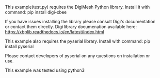 This example(test.py) requires the DigiMesh Python library. Install it with command: pip install digi-xbee

If you have issues installing the library please consult Digi's documentation or contact them directly. Digi library documenation available here: https://xbplib.readthedocs.io/en/latest/index.html

This example also requires the pyserial library. Install with command: pip install pyserial

Please contact developers of pyserial on any questions on installation or use.

This example was tested using python3
